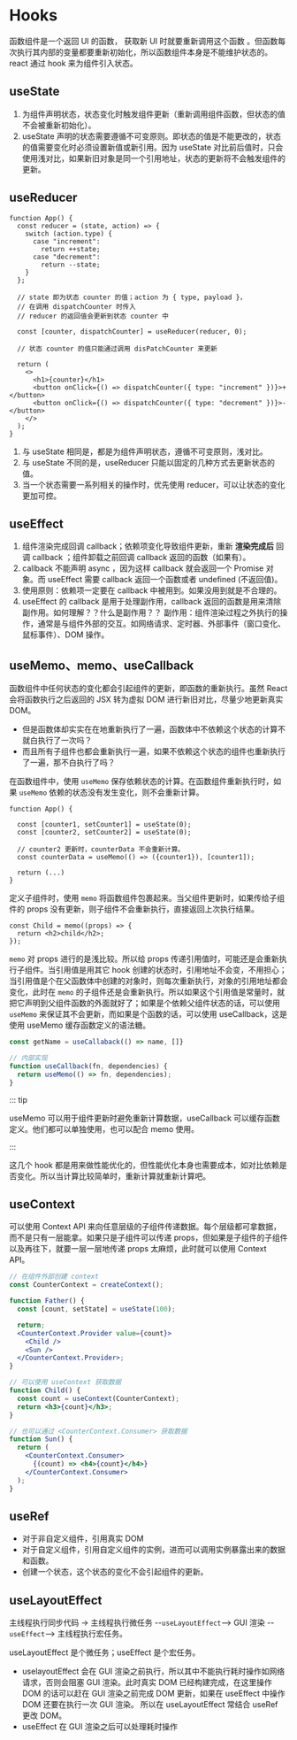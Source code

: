 # Hooks

函数组件是一个返回 UI 的函数， 获取新 UI 时就要重新调用这个函数 。但函数每次执行其内部的变量都要重新初始化，所以函数组件本身是不能维护状态的。react 通过 hook 来为组件引入状态。

## useState

1. 为组件声明状态，状态变化时触发组件更新（重新调用组件函数，但状态的值不会被重新初始化）。
2. useState 声明的状态需要遵循不可变原则。即状态的值是不能更改的，状态的值需要变化时必须设置新值或新引用。因为 useState 对比前后值时，只会使用浅对比，如果新旧对象是同一个引用地址，状态的更新将不会触发组件的更新。

## useReducer

```tsx
function App() {
  const reducer = (state, action) => {
    switch (action.type) {
      case "increment":
        return ++state;
      case "decrement":
        return --state;
    }
  };

  // state 即为状态 counter 的值；action 为 { type, payload }，
  // 在调用 dispatchCounter 时传入
  // reducer 的返回值会更新到状态 counter 中

  const [counter, dispatchCounter] = useReducer(reducer, 0);

  // 状态 counter 的值只能通过调用 disPatchCounter 来更新

  return (
    <>
      <h1>{counter}</h1>
      <button onClick={() => dispatchCounter({ type: "increment" })}>+</button>
      <button onClick={() => dispatchCounter({ type: "decrement" })}>-</button>
    </>
  );
}
```

1. 与 useState 相同是，都是为组件声明状态，遵循不可变原则，浅对比。
2. 与 useState 不同的是，useReducer 只能以固定的几种方式去更新状态的值。
3. 当一个状态需要一系列相关的操作时，优先使用 reducer，可以让状态的变化更加可控。

## useEffect

1. 组件渲染完成回调 callback；依赖项变化导致组件更新，重新 **渲染完成后** 回调 callback ；组件卸载之前回调 callback 返回的函数（如果有）。
2. callback 不能声明 async ，因为这样 callback 就会返回一个 Promise 对象。而 useEffect 需要 callback 返回一个函数或者 undefined (不返回值)。
3. 使用原则：依赖项一定要在 callback 中被用到。如果没用到就是不合理的。
4. useEffect 的 callback 是用于处理副作用，callback 返回的函数是用来清除副作用。如何理解？？什么是副作用？？ 副作用：组件渲染过程之外执行的操作，通常是与组件外部的交互。如网络请求、定时器、外部事件（窗口变化、鼠标事件）、DOM 操作。

## useMemo、memo、useCallback

函数组件中任何状态的变化都会引起组件的更新，即函数的重新执行。虽然 React 会将函数执行之后返回的 JSX 转为虚拟 DOM 进行新旧对比，尽量少地更新真实 DOM。

- 但是函数体却实实在在地重新执行了一遍，函数体中不依赖这个状态的计算不就白执行了一次吗？
- 而且所有子组件也都会重新执行一遍，如果不依赖这个状态的组件也重新执行了一遍，那不白执行了吗？

在函数组件中，使用 `useMemo` 保存依赖状态的计算。在函数组件重新执行时，如果 `useMemo` 依赖的状态没有发生变化，则不会重新计算。

```tsx
function App() {

  const [counter1, setCounter1] = useState(0);
  const [counter2, setCounter2] = useState(0);

  // counter2 更新时，counterData 不会重新计算。
  const counterData = useMemo(() => ({counter1}), [counter1]);

  return (...)
}
```

定义子组件时，使用 `memo` 将函数组件包裹起来。当父组件更新时，如果传给子组件的 props 没有更新，则子组件不会重新执行，直接返回上次执行结果。

```tsx
const Child = memo((props) => {
  return <h2>child</h2>;
});
```

`memo` 对 props 进行的是浅比较。所以给 props 传递引用值时，可能还是会重新执行子组件。当引用值是用其它 hook 创建的状态时，引用地址不会变，不用担心；当引用值是个在父函数体中创建的对象时，则每次重新执行，对象的引用地址都会变化，此时在 `memo` 的子组件还是会重新执行。所以如果这个引用值是常量时，就把它声明到父组件函数的外面就好了；如果是个依赖父组件状态的话，可以使用 `useMemo` 来保证其不会更新，而如果是个函数的话，可以使用 useCallback，这是使用 useMemo 缓存函数定义的语法糖。

```js
const getName = useCallaback(() => name, []}

// 内部实现
function useCallback(fn, dependencies) {
  return useMemo(() => fn, dependencies);
}
```

::: tip

useMemo 可以用于组件更新时避免重新计算数据，useCallback 可以缓存函数定义。他们都可以单独使用，也可以配合 memo 使用。

:::

这几个 hook 都是用来做性能优化的，但性能优化本身也需要成本，如对比依赖是否变化。所以当计算比较简单时，重新计算就重新计算吧。

## useContext

可以使用 Context API 来向任意层级的子组件传递数据。每个层级都可拿数据，而不是只有一层能拿。如果只是子组件可以传递 props，但如果是子组件的子组件以及再往下，就要一层一层地传递 props 太麻烦，此时就可以使用 Context API。

```jsx
// 在组件外部创建 context
const CounterContext = createContext();

function Father() {
  const [count, setState] = useState(100);

  return;
  <CounterContext.Provider value={count}>
    <Child />
    <Sun />
  </CounterContext.Provider>;
}

// 可以使用 useContext 获取数据
function Child() {
  const count = useContext(CounterContext);
  return <h3>{count}</h3>;
}

// 也可以通过 <CounterContext.Consumer> 获取数据
function Sun() {
  return (
    <CounterContext.Consumer>
      {(count) => <h4>{count}</h4>}
    </CounterContext.Consumer>
  );
}
```

## useRef

- 对于非自定义组件，引用真实 DOM
- 对于自定义组件，引用自定义组件的实例，进而可以调用实例暴露出来的数据和函数。
- 创建一个状态，这个状态的变化不会引起组件的更新。

## useLayoutEffect

主线程执行同步代码 -> 主线程执行微任务 --`useLayoutEffect`--> GUI 渲染 --`useEffect`--> 主线程执行宏任务。

useLayoutEffect 是个微任务；useEffect 是个宏任务。

- uselayoutEffect 会在 GUI 渲染之前执行，所以其中不能执行耗时操作如网络请求，否则会阻塞 GUI 渲染。此时真实 DOM 已经构建完成，在这里操作 DOM 的话可以赶在 GUI 渲染之前完成 DOM 更新，如果在 useEffect 中操作 DOM 还要在执行一次 GUI 渲染。 所以在 useLayoutEffect 常结合 useRef 更改 DOM。
- useEffect 在 GUI 渲染之后可以处理耗时操作
